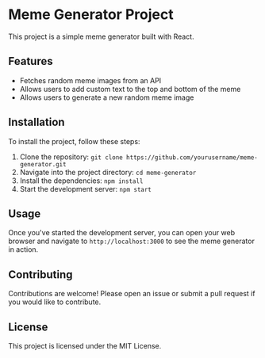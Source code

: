 # Meme Generator Project

This project is a simple meme generator built with React.

## Features

- Fetches random meme images from an API
- Allows users to add custom text to the top and bottom of the meme
- Allows users to generate a new random meme image

## Installation

To install the project, follow these steps:

1. Clone the repository: `git clone https://github.com/yourusername/meme-generator.git`
2. Navigate into the project directory: `cd meme-generator`
3. Install the dependencies: `npm install`
4. Start the development server: `npm start`

## Usage

Once you've started the development server, you can open your web browser and navigate to `http://localhost:3000` to see the meme generator in action.

## Contributing

Contributions are welcome! Please open an issue or submit a pull request if you would like to contribute.

## License

This project is licensed under the MIT License.